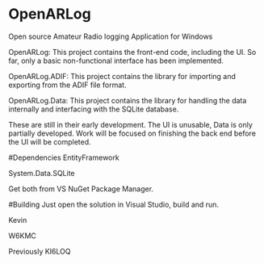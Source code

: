 # OpenARLog
Open source Amateur Radio logging Application for Windows

OpenARLog: This project contains the front-end code, including the UI. So far, only a basic
non-functional interface has been implemented.

OpenARLog.ADIF: This project contains the library for importing and exporting from the ADIF file
format.

OpenARLog.Data: This project contains the library for handling the data internally and interfacing
with the SQLite database.

These are still in their early development. The UI is unusable, Data is only partially developed.
Work will be focused on finishing the back end before the UI will be completed.

#Dependencies
EntityFramework

System.Data.SQLite

Get both from VS NuGet Package Manager.

#Building
Just open the solution in Visual Studio, build and run.



Kevin

W6KMC

Previously KI6LOQ

